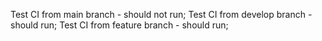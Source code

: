Test CI from main branch - should not run;
Test CI from develop branch - should run;
Test CI from feature branch - should run;
